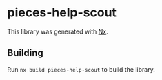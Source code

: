 # pieces-help-scout

This library was generated with [Nx](https://nx.dev).

## Building

Run `nx build pieces-help-scout` to build the library.
